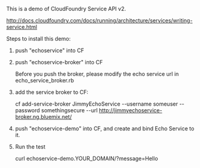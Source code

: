 This is a demo of CloudFoundry Service API v2.

http://docs.cloudfoundry.com/docs/running/architecture/services/writing-service.html

Steps to install this demo:
1. push "echoservice" into CF

2. push "echoservice-broker" into CF

   Before you push the broker, please modify the echo service url in echo_service_broker.rb
   
3. add the service broker to CF:

   cf add-service-broker JimmyEchoService --username someuser --password somethingsecure --url http://jimmyechoservice-broker.ng.bluemix.net/
   
4. push "echoservice-demo" into CF, and create and bind Echo Service to it.

5. Run the test

   curl echoservice-demo.YOUR_DOMAIN/?message=Hello

